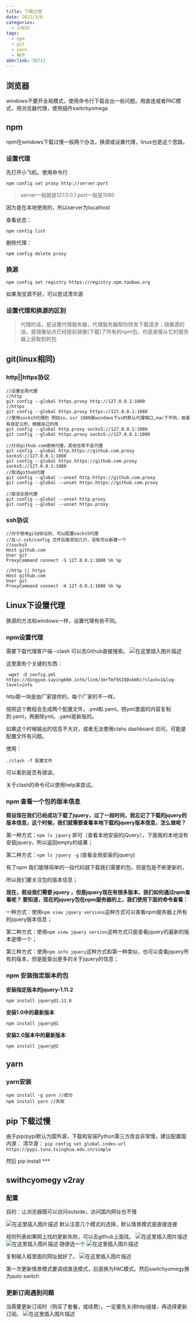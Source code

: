 ```yaml
---
title: 下载过慢
date: 2022/3/6
categories:
  - 小知识
tags:
  - npm
  - git
  - yarn
  - 梯子
abbrlink: 58712
---
```





##  浏览器 
windows不要开全局模式，使用命令行下载会出一些问题。用直连或者PAC模式，用浏览器代理，使用插件switchyomega



##  npm 
npm在windows下载过慢一般两个办法，换源或设置代理，linux也是这个思路。
###  设置代理
先打开小飞机。使用命令行

```
npm config set proxy http://server:port
```

> server一般就是127.0.0.1 
> port一般是1080

因为是在本地使用的，所以server为localhost

查看状态：

```
npm config list
```

删除代理：

```
npm config delete proxy
```
###  换源

```
npm config set registry https://registry.npm.taobao.org
```
如果淘宝源不好，可以尝试清华源

###  设置代理和换源的区别

> 代理的话，是设置代理服务器，代理服务器帮你转发下载请求；镜像源的话，是镜像站点已经提前镜像(下载)了所有的npm包，你是直接从它的服务器上获取到的包

##  git(linux相同)

### http||https协议

```
//设置全局代理
//http
git config --global https.proxy http://127.0.0.1:1080
//https
git config --global https.proxy https://127.0.0.1:1080
//使用socks5代理的 例如ss，ssr 1080是windows下ss的默认代理端口,mac下不同，或者有自定义的，根据自己的改
git config --global http.proxy socks5://127.0.0.1:1080
git config --global https.proxy socks5://127.0.0.1:1080

//只对github.com使用代理，其他仓库不走代理
git config --global http.https://github.com.proxy socks5://127.0.0.1:1080
git config --global https.https://github.com.proxy socks5://127.0.0.1:1080
//取消github代理
git config --global --unset http.https://github.com.proxy
git config --global --unset https.https://github.com.proxy

//取消全局代理
git config --global --unset http.proxy
git config --global --unset https.proxy

```
### ssh协议
```
//对于使用git@协议的，可以配置socks5代理
//在~/.ssh/config 文件后面添加几行，没有可以新建一个
//socks5
Host github.com
User git
ProxyCommand connect -S 127.0.0.1:1080 %h %p

//http || https
Host github.com
User git
ProxyCommand connect -H 127.0.0.1:1080 %h %p

```

##  Linux下设置代理
换源的方法和windows一样，设置代理有些不同。
###  npm设置代理
需要下载代理客户端--clash
可以去Github直接搜索。
![在这里插入图片描述](https://img-blog.csdnimg.cn/8986f5c2d1ec4c1eb9143f50a80b613e.png?x-oss-process=image/watermark,type_ZHJvaWRzYW5zZmFsbGJhY2s,shadow_50,text_Q1NETiBA6IiU54uXMeWPtw==,size_20,color_FFFFFF,t_70,g_se,x_16)

这里面有个关键的东西：

```
 wget -O config.yml https://dingyue.suying666.info/link/1mrTmf9SI8DxkW5c?clash=1&log-level=info
```

http那一块是由厂家提供的，每个厂家的不一样。

按照这个教程会生成两个配置文件，.yml和.yaml。把yml里面的内容复制到.yaml，再删除yml。.yaml是新版的。

如果这个时候输出的信息不大对，或者无法使用clahs dashboard 访问，可能是配置文件有问题。

使用：

```
./clash -f 配置文件
```

可以看到是否有错误。

关于clash的命令可以使用help来尝试。

###  npm 查看一个包的版本信息
**假设现在我们已经成功下载了jquery，过了一段时间，我忘记了下载的jquery的版本信息，这个时候，我们就需要查看本地下载的jquery版本信息，怎么做呢？**

第一种方式：`npm ls jquery` 即可（查看本地安装的jQuery），下面我的本地没有安装jquery，所以返回empty的结果；

第二种方式：`npm ls jquery -g` (查看全局安装的jquery)

有了npm 我们能够简单的一段代码就下载我们需要的包，但是包是不断更新的，

所以我们要关注包的版本信息；

**现在，假设我们需要 jquery ，但是jquery现在有很多版本，我们如何通过npm查看呢？
要知道，现在的jquery包在npm服务器的上，我们使用下面的命令查看：**

一种方式：使用`npm view jquery versions`这种方式可以查看npm服务器上所有的jquery版本信息；

第二种方式：使用`npm view jquery version`这种方式只能查看jquery的最新的版本是哪一个；

第三种方式：使用`npm info jquery`这种方式和第一种类似，也可以查看jquery所有的版本，但是能查出更多的关于jquery的信息；


###  npm 安装指定版本的包
**安装指定版本的jquery-1.11.2**

```
npm install jquery@1.11.0
```

**安装1.0中的最新版本**

```
npm install jquery@1
```

**安装2.0版本中的最新版本**

```
npm install jquery@2
```



##  yarn
###  yarn安装
```
npm install -g yarn //成功
npm install yarn //失败
```
##  pip 下载过慢
由于pip/pypi默认为国外源，下载和安装Python第三方库会非常慢，建议配置国内源：
清华源：
`pip config set global.index-url https://pypi.tuna.tsinghua.edu.cn/simple`

然后 pip install ***


##  swithcyomegy  v2ray
### 配置
目的：让浏览器既可以访问outside，访问国内网址也不慢

![在这里插入图片描述](https://img-blog.csdnimg.cn/cabf32f8757d45c58bc49ac69d58aa74.png?x-oss-process=image/watermark,type_d3F5LXplbmhlaQ,shadow_50,text_Q1NETiBA6IiU54uXMeWPtw==,size_20,color_FFFFFF,t_70,g_se,x_16)
默认注意几个模式的选择，默认情景模式是直接连接

规则列表如果网上找的更新失败，可以去github上面找。
![在这里插入图片描述](https://img-blog.csdnimg.cn/57d74b4807c14dba9e65f3dd18f989f5.png)
![在这里插入图片描述](https://img-blog.csdnimg.cn/94f842edafb9435e844181e2245b3d74.png?x-oss-process=image/watermark,type_d3F5LXplbmhlaQ,shadow_50,text_Q1NETiBA6IiU54uXMeWPtw==,size_20,color_FFFFFF,t_70,g_se,x_16)
随便选一个
![在这里插入图片描述](https://img-blog.csdnimg.cn/5f590171d65c488db4c6deebc57acd0b.png?x-oss-process=image/watermark,type_d3F5LXplbmhlaQ,shadow_50,text_Q1NETiBA6IiU54uXMeWPtw==,size_20,color_FFFFFF,t_70,g_se,x_16)

复制输入框里面的网址就好了。
![在这里插入图片描述](https://img-blog.csdnimg.cn/62667fc0fd2d4a25b932d201dcb1f7db.png?x-oss-process=image/watermark,type_d3F5LXplbmhlaQ,shadow_50,text_Q1NETiBA6IiU54uXMeWPtw==,size_20,color_FFFFFF,t_70,g_se,x_16)

第一次更新情景模式要调成直连模式，后面换为PAC模式。然后switchyomegy换为auto switch

### 更新订阅遇到问题
当需要更新订阅时（购买了套餐，或续费）。一定要先关闭http链接，再选择更新订阅。
![在这里插入图片描述](https://img-blog.csdnimg.cn/6cf1b31547d54325bea8cf40ee0129a2.png?x-oss-process=image/watermark,type_d3F5LXplbmhlaQ,shadow_50,text_Q1NETiBA6IiU54uXMeWPtw==,size_20,color_FFFFFF,t_70,g_se,x_16)
